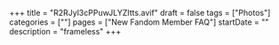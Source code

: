 +++
title = "R2RJyl3cPPuwJLYZItts.avif"
draft = false
tags = ["Photos"]
categories = [""]
pages = ["New Fandom Member FAQ"]
startDate = ""
description = "frameless"
+++
